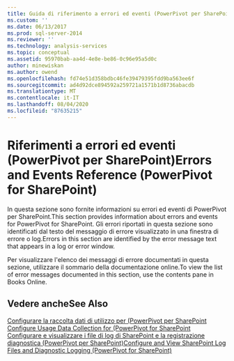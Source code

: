 ```yaml
---
title: Guida di riferimento a errori ed eventi (PowerPivot per SharePoint) | Microsoft Docs
ms.custom: ''
ms.date: 06/13/2017
ms.prod: sql-server-2014
ms.reviewer: ''
ms.technology: analysis-services
ms.topic: conceptual
ms.assetid: 95970bab-aa4d-4e8e-be86-0c96e95a5d0c
author: minewiskan
ms.author: owend
ms.openlocfilehash: fd74e51d358bdbc46fe39479395fdd9ba563ee6f
ms.sourcegitcommit: ad4d92dce894592a259721a1571b1d8736abacdb
ms.translationtype: MT
ms.contentlocale: it-IT
ms.lasthandoff: 08/04/2020
ms.locfileid: "87635215"
---
```

# <a name="errors-and-events-reference-powerpivot-for-sharepoint"></a><span data-ttu-id="7114a-102">Riferimenti a errori ed eventi (PowerPivot per SharePoint)</span><span class="sxs-lookup"><span data-stu-id="7114a-102">Errors and Events Reference (PowerPivot for SharePoint)</span></span>
  <span data-ttu-id="7114a-103">In questa sezione sono fornite informazioni su errori ed eventi di PowerPivot per SharePoint.</span><span class="sxs-lookup"><span data-stu-id="7114a-103">This section provides information about errors and events for PowerPivot for SharePoint.</span></span> <span data-ttu-id="7114a-104">Gli errori riportati in questa sezione sono identificati dal testo del messaggio di errore visualizzato in una finestra di errore o log.</span><span class="sxs-lookup"><span data-stu-id="7114a-104">Errors in this section are identified by the error message text that appears in a log or error window.</span></span>  
  
 <span data-ttu-id="7114a-105">Per visualizzare l'elenco dei messaggi di errore documentati in questa sezione, utilizzare il sommario della documentazione online.</span><span class="sxs-lookup"><span data-stu-id="7114a-105">To view the list of error messages documented in this section, use the contents pane in Books Online.</span></span>  
  
## <a name="see-also"></a><span data-ttu-id="7114a-106">Vedere anche</span><span class="sxs-lookup"><span data-stu-id="7114a-106">See Also</span></span>  
 <span data-ttu-id="7114a-107">[Configurare la raccolta dati di utilizzo per &#40;PowerPivot per SharePoint](configure-usage-data-collection-for-power-pivot-for-sharepoint.md) </span><span class="sxs-lookup"><span data-stu-id="7114a-107">[Configure Usage Data Collection for &#40;PowerPivot for SharePoint](configure-usage-data-collection-for-power-pivot-for-sharepoint.md) </span></span>  
 [<span data-ttu-id="7114a-108">Configurare e visualizzare i file di log di SharePoint e la registrazione diagnostica &#40;PowerPivot per SharePoint&#41;</span><span class="sxs-lookup"><span data-stu-id="7114a-108">Configure and View SharePoint Log Files  and Diagnostic Logging &#40;PowerPivot for SharePoint&#41;</span></span>](configure-and-view-sharepoint-and-diagnostic-logging.md)  
  
  

